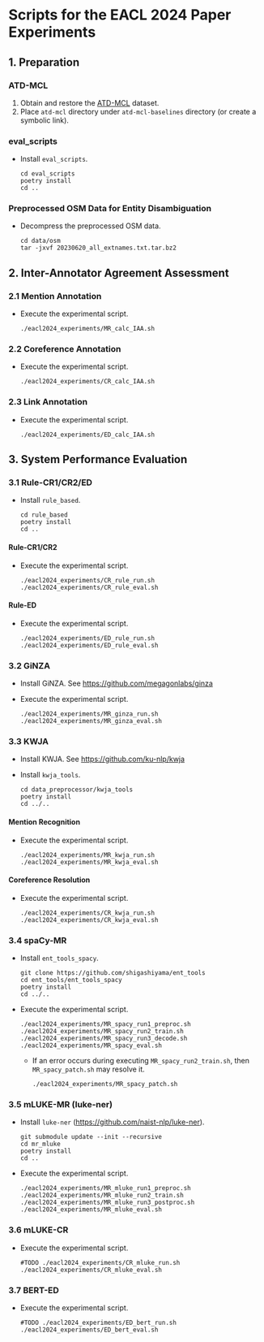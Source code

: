 # Scripts for the EACL 2024 Paper Experiments

## 1. Preparation

### ATD-MCL

1. Obtain and restore the [ATD-MCL](https://github.com/naist-nlp/atdmcl) dataset.
1. Place `atd-mcl` directory under `atd-mcl-baselines` directory (or create a symbolic link).

### eval_scripts

- Install `eval_scripts`.

    ~~~~
    cd eval_scripts
    poetry install
    cd ..
    ~~~~

### Preprocessed OSM Data for Entity Disambiguation

- Decompress the preprocessed OSM data.

    ~~~~
    cd data/osm
    tar -jxvf 20230620_all_extnames.txt.tar.bz2
    ~~~~

## 2. Inter-Annotator Agreement Assessment

### 2.1 Mention Annotation

- Execute the experimental script.

    ~~~~
    ./eacl2024_experiments/MR_calc_IAA.sh
    ~~~~

### 2.2 Coreference Annotation

- Execute the experimental script.

    ~~~~
    ./eacl2024_experiments/CR_calc_IAA.sh
    ~~~~

### 2.3 Link Annotation

- Execute the experimental script.

    ~~~~
    ./eacl2024_experiments/ED_calc_IAA.sh
    ~~~~

## 3. System Performance Evaluation

### 3.1 Rule-CR1/CR2/ED

- Install `rule_based`.

    ~~~~
    cd rule_based
    poetry install
    cd ..
    ~~~~

#### Rule-CR1/CR2

- Execute the experimental script.

    ~~~~
    ./eacl2024_experiments/CR_rule_run.sh
    ./eacl2024_experiments/CR_rule_eval.sh
    ~~~~

#### Rule-ED

- Execute the experimental script.

    ~~~~
    ./eacl2024_experiments/ED_rule_run.sh
    ./eacl2024_experiments/ED_rule_eval.sh
    ~~~~

### 3.2 GiNZA

- Install GiNZA. See https://github.com/megagonlabs/ginza

- Execute the experimental script.

    ~~~~
    ./eacl2024_experiments/MR_ginza_run.sh
    ./eacl2024_experiments/MR_ginza_eval.sh
    ~~~~

### 3.3 KWJA

- Install KWJA. See https://github.com/ku-nlp/kwja

- Install `kwja_tools`.

    ~~~~
    cd data_preprocessor/kwja_tools
    poetry install
    cd ../..
    ~~~~

#### Mention Recognition

- Execute the experimental script.

    ~~~~
    ./eacl2024_experiments/MR_kwja_run.sh
    ./eacl2024_experiments/MR_kwja_eval.sh
    ~~~~

#### Coreference Resolution

- Execute the experimental script.

     
    ~~~~
    ./eacl2024_experiments/CR_kwja_run.sh
    ./eacl2024_experiments/CR_kwja_eval.sh
    ~~~~

### 3.4 spaCy-MR

- Install `ent_tools_spacy`.

    ~~~~
    git clone https://github.com/shigashiyama/ent_tools
    cd ent_tools/ent_tools_spacy
    poetry install
    cd ../..
    ~~~~

- Execute the experimental script.

    ~~~~
    ./eacl2024_experiments/MR_spacy_run1_preproc.sh
    ./eacl2024_experiments/MR_spacy_run2_train.sh
    ./eacl2024_experiments/MR_spacy_run3_decode.sh
    ./eacl2024_experiments/MR_spacy_eval.sh
    ~~~~
    - If an error occurs during executing `MR_spacy_run2_train.sh`, then `MR_spacy_patch.sh` may resolve it.
     
        ~~~~
        ./eacl2024_experiments/MR_spacy_patch.sh
        ~~~~

### 3.5 mLUKE-MR (luke-ner)

- Install `luke-ner` (https://github.com/naist-nlp/luke-ner).

    ~~~~
    git submodule update --init --recursive
    cd mr_mluke
    poetry install
    cd ..
    ~~~~

- Execute the experimental script.

    ~~~~
    ./eacl2024_experiments/MR_mluke_run1_preproc.sh
    ./eacl2024_experiments/MR_mluke_run2_train.sh
    ./eacl2024_experiments/MR_mluke_run3_postproc.sh
    ./eacl2024_experiments/MR_mluke_eval.sh
    ~~~~

### 3.6 mLUKE-CR

- Execute the experimental script.

    ~~~~
    #TODO ./eacl2024_experiments/CR_mluke_run.sh
    ./eacl2024_experiments/CR_mluke_eval.sh
    ~~~~

### 3.7 BERT-ED

- Execute the experimental script.

    ~~~~
    #TODO ./eacl2024_experiments/ED_bert_run.sh
    ./eacl2024_experiments/ED_bert_eval.sh
    ~~~~
